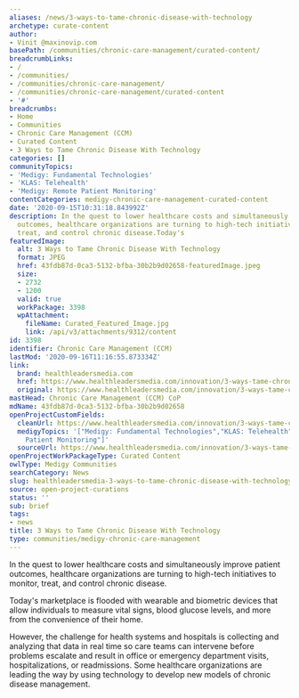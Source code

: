 ```yaml
---
aliases: /news/3-ways-to-tame-chronic-disease-with-technology
archetype: curate-content
author:
- Vinit @maxinovip.com
basePath: /communities/chronic-care-management/curated-content/
breadcrumbLinks:
- /
- /communities/
- /communities/chronic-care-management/
- /communities/chronic-care-management/curated-content
- '#'
breadcrumbs:
- Home
- Communities
- Chronic Care Management (CCM)
- Curated Content
- 3 Ways to Tame Chronic Disease With Technology
categories: []
communityTopics:
- 'Medigy: Fundamental Technologies'
- 'KLAS: Telehealth'
- 'Medigy: Remote Patient Monitoring'
contentCategories: medigy-chronic-care-management-curated-content
date: '2020-09-15T10:31:18.843992Z'
description: In the quest to lower healthcare costs and simultaneously improve patient
  outcomes, healthcare organizations are turning to high-tech initiatives to monitor,
  treat, and control chronic disease.Today's
featuredImage:
  alt: 3 Ways to Tame Chronic Disease With Technology
  format: JPEG
  href: 43fdb87d-0ca3-5132-bfba-30b2b9d02658-featuredImage.jpeg
  size:
  - 2732
  - 1200
  valid: true
  workPackage: 3398
  wpAttachment:
    fileName: Curated_Featured_Image.jpg
    link: /api/v3/attachments/9312/content
id: 3398
identifier: Chronic Care Management (CCM)
lastMod: '2020-09-16T11:16:55.873334Z'
link:
  brand: healthleadersmedia.com
  href: https://www.healthleadersmedia.com/innovation/3-ways-tame-chronic-disease-technology
  original: https://www.healthleadersmedia.com/innovation/3-ways-tame-chronic-disease-technology
mastHead: Chronic Care Management (CCM) CoP
mdName: 43fdb87d-0ca3-5132-bfba-30b2b9d02658
openProjectCustomFields:
  cleanUrl: https://www.healthleadersmedia.com/innovation/3-ways-tame-chronic-disease-technology
  medigyTopics: '["Medigy: Fundamental Technologies","KLAS: Telehealth","Medigy: Remote
    Patient Monitoring"]'
  sourceUrl: https://www.healthleadersmedia.com/innovation/3-ways-tame-chronic-disease-technology
openProjectWorkPackageType: Curated Content
owlType: Medigy Communities
searchCategory: News
slug: healthleadersmedia-3-ways-to-tame-chronic-disease-with-technology
source: open-project-curations
status: ''
sub: brief
tags:
- news
title: 3 Ways to Tame Chronic Disease With Technology
type: communities/medigy-chronic-care-management
---
```


<p>In the quest to lower healthcare costs and simultaneously improve patient outcomes, healthcare organizations are turning to high-tech initiatives to monitor, treat, and control chronic disease.</p><p>Today's marketplace is flooded with wearable and biometric devices that allow individuals to measure vital signs, blood glucose levels, and more from the convenience of their home.</p><p>However, the challenge for health systems and hospitals is collecting and analyzing that data in real time so care teams can intervene before problems escalate and result in office or emergency department visits, hospitalizations, or readmissions. Some healthcare organizations are leading the way by using technology to develop new models of chronic disease management.&nbsp;</p>